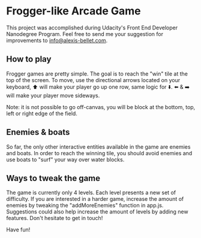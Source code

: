 # Frogger-like Arcade Game

This project was accomplished during Udacity's Front End Developer Nanodegree Program. Feel free to send me your suggestion for improvements to info@alexis-bellet.com.

## How to play

Frogger games are pretty simple. The goal is to reach the "win" tile at the top of the screen. To move, use the directional arrows located on your keyboard, :arrow_up: will make your player go up one row, same logic for :arrow_down:. :arrow_left: & :arrow_right: will make your player move sideways.

Note: it is not possible to go off-canvas, you will be block at the bottom, top, left or right edge of the field.

## Enemies & boats

So far, the only other interactive entities available in the game are enemies and boats. In order to reach the winning tile, you should avoid enemies and use boats to "surf" your way over water blocks.

## Ways to tweak the game

The game is currently only 4 levels. Each level presents a new set of difficulty. If you are interested in a harder game, increase the amount of enemies by tweaking the "addMoreEnemies" function in app.js. Suggestions could also help increase the amount of levels by adding new features. Don't hesitate to get in touch!

Have fun!

